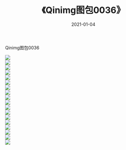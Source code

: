 ﻿---
layout: post
title:  《Qinimg图包0036》
date:   2021-01-04
img: http://imgx.orgx.ga/Qinimg图包/Qinimg图包0036/000.jpg
categories: [美女, 清纯, 唯美]
---

Qinimg图包0036

 ![](http://imgx.orgx.ga/Qinimg图包/Qinimg图包0036/001.jpg) <br>![](http://imgx.orgx.ga/Qinimg图包/Qinimg图包0036/002.jpg) <br>![](http://imgx.orgx.ga/Qinimg图包/Qinimg图包0036/003.jpg) <br>![](http://imgx.orgx.ga/Qinimg图包/Qinimg图包0036/004.jpg) <br>![](http://imgx.orgx.ga/Qinimg图包/Qinimg图包0036/005.jpg) <br>![](http://imgx.orgx.ga/Qinimg图包/Qinimg图包0036/006.jpg) <br>![](http://imgx.orgx.ga/Qinimg图包/Qinimg图包0036/007.jpg) <br>![](http://imgx.orgx.ga/Qinimg图包/Qinimg图包0036/008.jpg) <br>![](http://imgx.orgx.ga/Qinimg图包/Qinimg图包0036/009.jpg) <br>![](http://imgx.orgx.ga/Qinimg图包/Qinimg图包0036/010.jpg) <br>![](http://imgx.orgx.ga/Qinimg图包/Qinimg图包0036/011.jpg) <br>![](http://imgx.orgx.ga/Qinimg图包/Qinimg图包0036/012.jpg) <br>![](http://imgx.orgx.ga/Qinimg图包/Qinimg图包0036/013.jpg) <br>![](http://imgx.orgx.ga/Qinimg图包/Qinimg图包0036/014.jpg) <br>![](http://imgx.orgx.ga/Qinimg图包/Qinimg图包0036/015.jpg) <br>![](http://imgx.orgx.ga/Qinimg图包/Qinimg图包0036/016.jpg) <br>![](http://imgx.orgx.ga/Qinimg图包/Qinimg图包0036/017.jpg) <br>![](http://imgx.orgx.ga/Qinimg图包/Qinimg图包0036/018.jpg) <br>